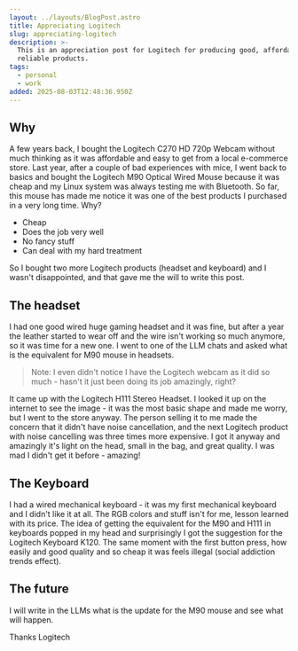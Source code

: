 ```yaml
---
layout: ../layouts/BlogPost.astro
title: Appreciating Logitech
slug: appreciating-logitech
description: >-
  This is an appreciation post for Logitech for producing good, affordable, and
  reliable products.
tags:
  - personal
  - work
added: 2025-08-03T12:48:36.950Z
---
```



## Why

A few years back, I bought the Logitech C270 HD 720p Webcam without much thinking as it was affordable and easy to get from a local e-commerce store. Last year, after a couple of bad experiences with mice, I went back to basics and bought the Logitech M90 Optical Wired Mouse because it was cheap and my Linux system was always testing me with Bluetooth. So far, this mouse has made me notice it was one of the best products I purchased in a very long time. Why?
- Cheap
- Does the job very well
- No fancy stuff
- Can deal with my hard treatment

So I bought two more Logitech products (headset and keyboard) and I wasn't disappointed, and that gave me the will to write this post.

## The headset

I had one good wired huge gaming headset and it was fine, but after a year the leather started to wear off and the wire isn't working so much anymore, so it was time for a new one. I went to one of the LLM chats and asked what is the equivalent for M90 mouse in headsets.

> Note: I even didn't notice I have the Logitech webcam as it did so much - hasn't it just been doing its job amazingly, right?

It came up with the Logitech H111 Stereo Headset. I looked it up on the internet to see the image - it was the most basic shape and made me worry, but I went to the store anyway. The person selling it to me made the concern that it didn't have noise cancellation, and the next Logitech product with noise cancelling was three times more expensive. I got it anyway and amazingly it's light on the head, small in the bag, and great quality. I was mad I didn't get it before - amazing!

## The Keyboard

I had a wired mechanical keyboard - it was my first mechanical keyboard and I didn't like it at all. The RGB colors and stuff isn't for me, lesson learned with its price. The idea of getting the equivalent for the M90 and H111 in keyboards popped in my head and surprisingly I got the suggestion for the Logitech Keyboard K120. The same moment with the first button press, how easily and good quality and so cheap it was feels illegal (social addiction trends effect). 

## The future

I will write in the LLMs what is the update for the M90 mouse and see what will happen.

Thanks Logitech

